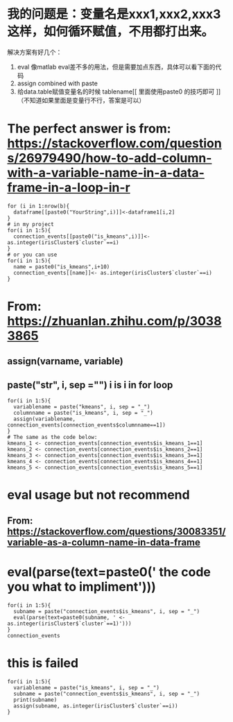 # 我的问题是：变量名是xxx1,xxx2,xxx3这样，如何循环赋值，不用都打出来。
解决方案有好几个：
1. eval 像matlab eval差不多的用法，但是需要加点东西，具体可以看下面的代码
2. assign combined with paste
3. 给data.table赋值变量名的时候 tablename[[ 里面使用paste0 的技巧即可 ]] （不知道如果里面是变量行不行，答案是可以）


# The perfect answer is from: https://stackoverflow.com/questions/26979490/how-to-add-column-with-a-variable-name-in-a-data-frame-in-a-loop-in-r
```{r}
for (i in 1:nrow(b){
  dataframe[[paste0("YourString",i)]]<-dataframe1[i,2]
}
# in my project
for(i in 1:5){
  connection_events[[paste0("is_kmeans",i)]]<- as.integer(irisCluster$`cluster`==i)
}
# or you can use
for(i in 1:5){
  name = paste0("is_kmeans",i+10)
  connection_events[[name]]<- as.integer(irisCluster$`cluster`==i)
}
```

# From: https://zhuanlan.zhihu.com/p/30383865
## assign(varname, variable) 
## paste("str", i, sep ="") i is i in for loop
```{r}
for(i in 1:5){
  variablename = paste("kmeans", i, sep = "_")
  columnname = paste("is_kmeans", i, sep = "_")
  assign(variablename, connection_events[connection_events$columnname==1])
}
# The same as the code below:
kmeans_1 <- connection_events[connection_events$is_kmeans_1==1]
kmeans_2 <- connection_events[connection_events$is_kmeans_2==1]
kmeans_3 <- connection_events[connection_events$is_kmeans_3==1]
kmeans_4 <- connection_events[connection_events$is_kmeans_4==1]
kmeans_5 <- connection_events[connection_events$is_kmeans_5==1]
```
# eval usage but not recommend
## From: https://stackoverflow.com/questions/30083351/variable-as-a-column-name-in-data-frame
# eval(parse(text=paste0(' the code you what to impliment')))
```{r}
for(i in 1:5){
  subname = paste("connection_events$is_kmeans", i, sep = "_")
  eval(parse(text=paste0(subname, ' <- as.integer(irisCluster$`cluster`==1)')))
}
connection_events
```

# this is failed
```{r}
for(i in 1:5){
  variablename = paste("is_kmeans", i, sep = "_")
  subname = paste("connection_events$is_kmeans", i, sep = "_")
  print(subname)
  assign(subname, as.integer(irisCluster$`cluster`==i))
}
```
